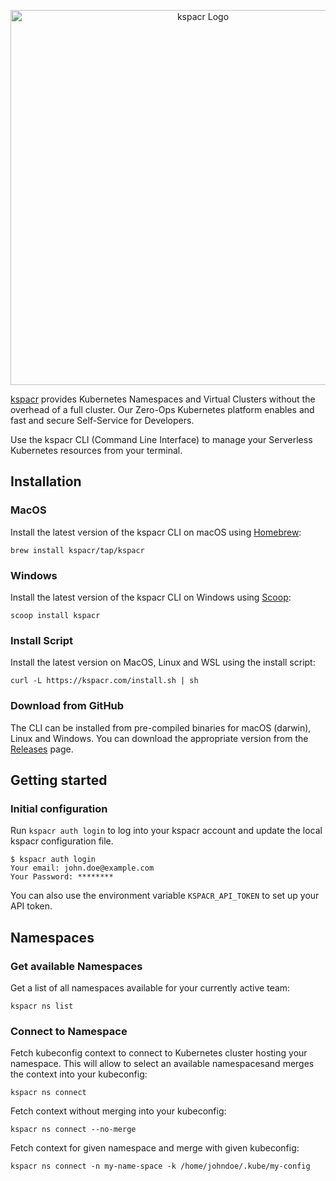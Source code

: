 <p align="center">
  <img alt="kspacr Logo" src="https://kspacr.com/assets/images/kspacr_slogan.png" width="600"/>
</p>

[kspacr](https://kspacr.com) provides Kubernetes Namespaces and Virtual Clusters without the overhead of a full cluster. 
Our Zero-Ops Kubernetes platform enables and fast and secure Self-Service for Developers.

Use the kspacr CLI (Command Line Interface) to manage your Serverless Kubernetes resources from your terminal.

## Installation

### MacOS

Install the latest version of the kspacr CLI on macOS using [Homebrew](http://brew.sh/):

```shell
brew install kspacr/tap/kspacr
```

### Windows

Install the latest version of the kspacr CLI on Windows using [Scoop](https://scoop.sh/):

```shell
scoop install kspacr
```

### Install Script

Install the latest version on MacOS, Linux and WSL using the install script:

```shell
curl -L https://kspacr.com/install.sh | sh
```

### Download from GitHub

The CLI can be installed from pre-compiled binaries for macOS (darwin), Linux and Windows. You can download the appropriate 
version from the [Releases](https://github.com/kspacr/kspacr-cli/releases) page.

## Getting started

### Initial configuration

Run `kspacr auth login` to log into your kspacr account and update the local kspacr configuration file.

```shell
$ kspacr auth login
Your email: john.doe@example.com
Your Password: ********
```

You can also use the environment variable `KSPACR_API_TOKEN` to set up your API token.

## Namespaces

### Get available Namespaces

Get a list of all namespaces available for your currently active team:

```shell
kspacr ns list
```

### Connect to Namespace

Fetch kubeconfig context to connect to Kubernetes cluster hosting your namespace. This will allow to select an available namespacesand merges the context into your kubeconfig:

```shell
kspacr ns connect
```

Fetch context without merging into your kubeconfig:

```shell
kspacr ns connect --no-merge
```

Fetch context for given namespace and merge with given kubeconfig:

```shell
kspacr ns connect -n my-name-space -k /home/johndoe/.kube/my-config
```
